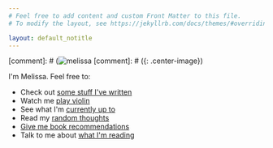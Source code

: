 ```yaml
---
# Feel free to add content and custom Front Matter to this file.
# To modify the layout, see https://jekyllrb.com/docs/themes/#overriding-theme-defaults

layout: default_notitle
---
```


[comment]: # (![melissa](/imgs/me1.jpg)
[comment]: # ({: .center-image})


I'm Melissa. Feel free to: 
* Check out [some stuff I've written](https://www.melissadu.com/blog/)
* Watch me [play violin](https://www.youtube.com/user/asiansarentnerdy)
* See what I'm [currently up to](https://www.linkedin.com/in/mdu96)
* Read my [random thoughts](https://www.twitter.com/melissadooo)
* [Give me book recommendations](https://goo.gl/forms/uGmI990JrHOLaAtF2)
* Talk to me about [what I'm reading](https://www.goodreads.com/user/show/30668519-melissa-du)



